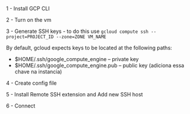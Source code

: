 1 - Install GCP CLI

2 - Turn on the vm

3 - Generate SSH keys - to do this use ``` gcloud compute ssh --project=PROJECT_ID --zone=ZONE VM_NAME ``` 

   By default, gcloud expects keys to be located at the following paths:
   
   * $HOME/.ssh/google_compute_engine – private key
   * $HOME/.ssh/google_compute_engine.pub – public key  (adiciona essa chave na instancia)

4 - Create config file

5 - Install Remote SSH extension and Add new SSH host

6 - Connect
